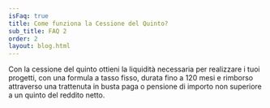 ```yaml
---
isFaq: true
title: Come funziona la Cessione del Quinto?
sub_title: FAQ 2
order: 2
layout: blog.html
---
```


Con la cessione del quinto ottieni la liquidità necessaria per realizzare i tuoi progetti, con una formula a tasso fisso, durata fino a 120 mesi e rimborso attraverso una trattenuta in busta paga o pensione di importo non superiore a un quinto del reddito netto.
